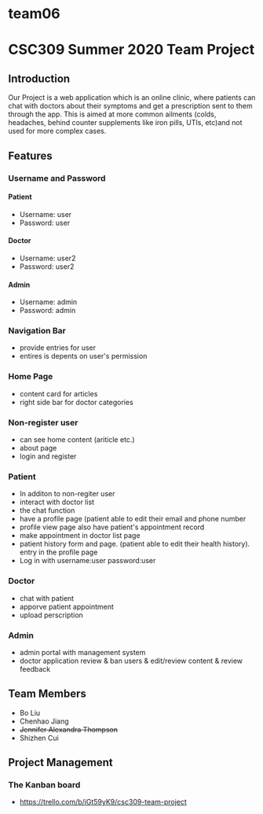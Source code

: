 # team06
CSC309 Summer 2020 Team Project
==============
## Introduction
Our Project is a web application which is an online clinic, where patients can chat with doctors about their symptoms and get a prescription sent to them through the app. This is aimed at more common ailments (colds, headaches, behind counter supplements like iron pills, UTIs, etc)and not used for more complex cases.

## Features
### Username and Password
#### Patient 
* Username: user 
* Password: user
#### Doctor 
* Username: user2 
* Password: user2
#### Admin
* Username: admin 
* Password: admin
### Navigation Bar
* provide entries for user
* entires is depents on user's permission

### Home Page
* content card for articles
* right side bar for doctor categories

### Non-register user
* can see home content (ariticle etc.) 
* about page
* login and register

### Patient
* In additon to non-regiter user
* interact with doctor list
* the chat function
* have a profile page (patient able to edit their email and phone number
* profile view page also have patient's appointment record
* make appointment in doctor list page
* patient history form and page. (patient able to edit their health history). entry in the profile page
* Log in with username:user password:user

### Doctor

* chat with patient
* apporve patient appointment
* upload perscription

### Admin
* admin portal with management system
* doctor application review & ban users & edit/review content & review feedback



## Team Members
* Bo Liu
* Chenhao Jiang
* ~~Jennifer Alexandra Thompson~~
* Shizhen Cui

## Project Management
### The Kanban board
* https://trello.com/b/iGt59yK9/csc309-team-project
